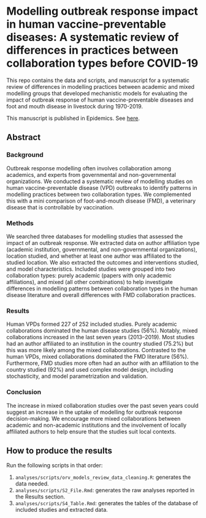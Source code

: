 # Modelling outbreak response impact in human vaccine-preventable diseases: A systematic review of differences in practices between collaboration types before COVID-19

This repo contains the data and scripts, and manuscript for a systematic review of differences in modelling practices between academic and mixed modelling groups that developed mechanistic models for evaluating the impact of outbreak response of human vaccine-preventable diseases and foot and mouth disease in livestock during 1970-2019.

This manuscript is published in Epidemics. See [here](https://www.sciencedirect.com/science/article/pii/S1755436523000567). 

## Abstract

### Background

Outbreak response modelling often involves collaboration among academics, and experts from governmental and non-governmental organizations. We conducted a systematic review of modelling studies on human vaccine-preventable disease (VPD) outbreaks to identify patterns in modelling practices between two collaboration types. We complemented this with a mini comparison of foot-and-mouth disease (FMD), a veterinary disease that is controllable by vaccination.

### Methods

We searched three databases for modelling studies that assessed the impact of an outbreak response. We extracted data on author affiliation type (academic institution, governmental, and non-governmental organizations), location studied, and whether at least one author was affiliated to the studied location. We also extracted the outcomes and interventions studied, and model characteristics. Included studies were grouped into two collaboration types: purely academic (papers with only academic affiliations), and mixed (all other combinations) to help investigate differences in modelling patterns between collaboration types in the human disease literature and overall differences with FMD collaboration practices.

### Results

Human VPDs formed 227 of 252 included studies. Purely academic collaborations dominated the human disease studies (56%). Notably, mixed collaborations increased in the last seven years (2013–2019). Most studies had an author affiliated to an institution in the country studied (75.2%) but this was more likely among the mixed collaborations. Contrasted to the human VPDs, mixed collaborations dominated the FMD literature (56%). Furthermore, FMD studies more often had an author with an affiliation to the country studied (92%) and used complex model design, including stochasticity, and model parametrization and validation.

### Conclusion

The increase in mixed collaboration studies over the past seven years could suggest an increase in the uptake of modelling for outbreak response decision-making. We encourage more mixed collaborations between academic and non-academic institutions and the involvement of locally affiliated authors to help ensure that the studies suit local contexts.

## How to produce the results

Run the following scripts in that order:

1. `analyses/scripts/orv_models_review_data_cleaning.R`: generates the data needed.
2. `analyses/scripts/S2_File.Rmd`: generates the raw analyses reported in the Results section.
3. `analyses/scripts/S4_Table.Rmd`: generates the tables of the database of included studies and extracted data.
